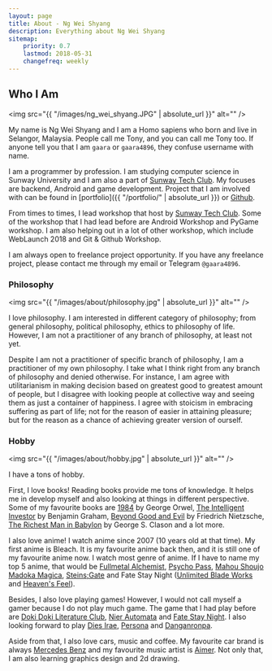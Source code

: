 ```yaml
---
layout: page
title: About - Ng Wei Shyang
description: Everything about Ng Wei Shyang
sitemap:
    priority: 0.7
    lastmod: 2018-05-31
    changefreq: weekly
---
```

## Who I Am

<span class="image left"><img src="{{ "/images/ng_wei_shyang.JPG" | absolute_url }}" alt="" /></span>

My name is Ng Wei Shyang and I am a Homo sapiens who born and live in Selangor, Malaysia. People call me Tony, and you can call me Tony too. If anyone tell you that I am `gaara` or `gaara4896`, they confuse username with name. 

I am a programmer by profession. I am studying computer science in Sunway University and I am also a part of [Sunway Tech Club](https://www.facebook.com/sunwaytechclub/). My focuses are backend, Android and game development. Project that I am involved with can be found in [portfolio]({{ "/portfolio/" | absolute_url }}) or [Github](https://github.com/gaara4896). 

From times to times, I lead workshop that host by [Sunway Tech Club](https://www.facebook.com/sunwaytechclub/). Some of the workshop that I had lead before are Android Workshop and PyGame workshop. I am also helping out in a lot of other workshop, which include WebLaunch 2018 and Git & Github Workshop. 

I am always open to freelance project opportunity. If you have any freelance project, please contact me through my email or Telegram `@gaara4896`. 

### Philosophy

<span class="image right"><img src="{{ "/images/about/philosophy.jpg" | absolute_url }}" alt="" /></span>

I love philosophy. I am interested in different category of philosophy; from general philosophy, political philosophy, ethics to philosophy of life. However, I am not a practitioner of any branch of philosophy, at least not yet. 

Despite I am not a practitioner of specific branch of philosophy, I am a practitioner of my own philosophy. I take what I think right from any branch of philosophy and denied otherwise. For instance, I am agree with utilitarianism in making decision based on greatest good to greatest amount of people, but I disagree with looking people at collective way and seeing them as just a container of happiness. I agree with stoicism in embracing suffering as part of life; not for the reason of easier in attaining pleasure; but for the reason as a chance of achieving greater version of ourself. 

### Hobby

<span class="image left"><img src="{{ "/images/about/hobby.jpg" | absolute_url }}" alt="" /></span>

I have a tons of hobby. 

First, I love books! Reading books provide me tons of knowledge. It helps me in develop myself and also looking at things in different perspective. Some of my favourite books are [1984](https://en.wikipedia.org/wiki/Nineteen_Eighty-Four) by George Orwel, [The Intelligent Investor](https://en.wikipedia.org/wiki/The_Intelligent_Investor) by Benjamin Graham, [Beyond Good and Evil](https://en.wikipedia.org/wiki/Beyond_Good_and_Evil) by Friedrich Nietzsche, [The Richest Man in Babylon](https://en.wikipedia.org/wiki/The_Richest_Man_in_Babylon_%28book%29) by George S. Clason and a lot more. 

I also love anime! I watch anime since 2007 (10 years old at that time). My first anime is Bleach. It is my favourite anime back then, and it is still one of my favourite anime now. I watch most genre of anime. If I have to name my top 5 anime, that would be [Fullmetal Alchemist](https://myanimelist.net/anime/121/Fullmetal_Alchemist/), [Psycho Pass](https://myanimelist.net/anime/13601/Psycho-Pass), [Mahou Shoujo Madoka Magica](https://myanimelist.net/anime/9756/Mahou_Shoujo_Madoka%E2%98%85Magica), [Steins;Gate](https://myanimelist.net/anime/9253/Steins_Gate) and Fate Stay Night ([Unlimited Blade Works](https://myanimelist.net/anime/22297/Fate_stay_night__Unlimited_Blade_Works) and [Heaven's Feel](https://myanimelist.net/anime/25537/Fate_stay_night_Movie__Heavens_Feel_-_I_presage_flower)). 

Besides, I also love playing games! However, I would not call myself a gamer because I do not play much game. The game that I had play before are [Doki Doki Literature Club](https://ddlc.moe/), [Nier Automata](https://www.niergame.com) and [Fate Stay Night](http://www.typemoon.com/products/fate/index.html). I also looking forward to play [Dies Irae](https://store.steampowered.com/app/644540/Dies_irae_Amantes_amentes/), [Persona](http://persona5.jp/) and [Danganronpa](http://danganronpa.us/).

Aside from that, I also love cars, music and coffee. My favourite car brand is always [Mercedes Benz](https://www.mbusa.com/mercedes/index) and my favourite music artist is [Aimer](http://www.aimer-web.jp/). Not only that, I am also learning graphics design and 2d drawing. 